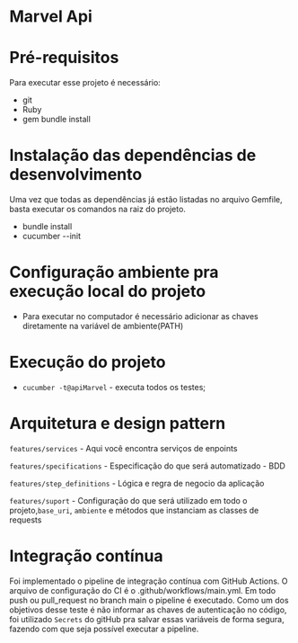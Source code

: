 # Marvel Api

# Pré-requisitos
Para executar esse projeto é necessário:

- git
- Ruby
- gem bundle install

# Instalação das dependências de desenvolvimento
Uma vez que todas as dependências já estão listadas no arquivo Gemfile, basta executar os comandos na raiz do projeto.

- bundle install
- cucumber --init

# Configuração ambiente pra execução local do projeto
- Para executar no computador é necessário adicionar as chaves diretamente na variável de ambiente(PATH)

# Execução do projeto
- `cucumber -t@apiMarvel` - executa todos os testes;

# Arquitetura e design pattern

`features/services` - Aqui você encontra serviços de enpoints

`features/specifications` - Especificação do que será automatizado - BDD

`features/step_definitions` - Lógica e regra de negocio da aplicação

`features/suport` - Configuração do que será utilizado em todo o projeto,`base_uri`, `ambiente` e métodos que instanciam as classes de requests

# Integração contínua
Foi implementado o pipeline de integração contínua com GitHub Actions. O arquivo de configuração do CI é o .github/workflows/main.yml. Em todo push ou pull_request no branch main o pipeline é executado. Como um dos objetivos desse teste é não informar as chaves de autenticação no código, foi utilizado `Secrets` do gitHub pra salvar essas variáveis de forma segura, fazendo com que seja possível executar a pipeline.
